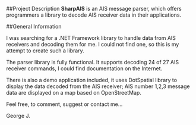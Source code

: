 ##Project Description 
**SharpAIS** is an AIS message parser, which offers programmers a library to decode AIS receiver data in their applications. 

##General Information 

I was searching for a .NET Framework library to handle data from AIS receivers and decoding them for me. I could not find one, so this is my attempt to create such a library. 

The parser library is fully functional. It supports decoding 24 of 27 AIS receiver commands, I could find documentation on the Internet.

There is also a demo application included, it uses DotSpatial library to display the data decoded from the AIS receiver; AIS number 1,2,3 message data are displayed on a map based on OpenStreetMap.

Feel free, to comment, suggest or contact me... 


George J.